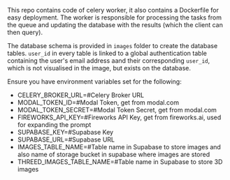 This repo contains code of celery worker, it also contains a Dockerfile for easy deployment.
The worker is responsible for processing the tasks from the queue and updating the database with the results (which the client can then query).

The database schema is provided in `images` folder to create the database tables. `user_id` in every table is linked to a global authentication table containing the user's email address aand their corresponding `user_id`, which is not visualised in the image, but exists on the database.

Ensure you have environment variables set for the following:
 - CELERY_BROKER_URL=#Celery Broker URL
 - MODAL_TOKEN_ID=#Modal Token, get from modal.com
 - MODAL_TOKEN_SECRET=#Modal Token Secret, get from modal.com
 - FIREWORKS_API_KEY=#Fireworks API Key, get from fireworks.ai, used for expanding the prompt
 - SUPABASE_KEY=#Supabase Key
 - SUPABASE_URL=#Supabase URL
 - IMAGES_TABLE_NAME=#Table name in Supabase to store images and also name of storage bucket in supabase where images are stored
 - THREED_IMAGES_TABLE_NAME=#Table name in Supabase to store 3D images